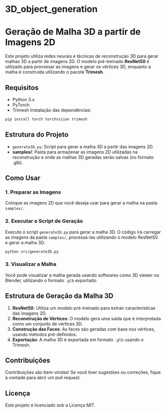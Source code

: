 # 3D_object_generation

# Geração de Malha 3D a partir de Imagens 2D

Este projeto utiliza redes neurais e técnicas de reconstrução 3D para gerar malhas 3D a partir de imagens 2D. O modelo pré-treinado **ResNet50** é utilizado para processar as imagens e gerar os vértices 3D, enquanto a malha é construída utilizando o pacote **Trimesh**.

## Requisitos

- Python 3.x
- PyTorch
- Trimesh
Instalação das dependências:

```bash
pip install torch torchvision trimesh
```

## Estrutura do Projeto

- `generate3D.py`: Script para gerar a malha 3D a partir das imagens 2D.
- **samples/**: Pasta para armazenar as imagens 2D utilizadas na reconstrução e onde as malhas 3D geradas serão salvas (no formato .glb).

## Como Usar

### 1. Preparar as Imagens

Coloque as imagens 2D que você deseja usar para gerar a malha na pasta `samples/`.

### 2. Executar o Script de Geração

Execute o script `generate3D.py` para gerar a malha 3D. O código irá carregar as imagens da pasta `samples/`, processá-las utilizando o modelo ResNet50 e gerar a malha 3D.

```bash
python src/generate3D.py
```

### 3. Visualizar a Malha

Você pode visualizar a malha gerada usando softwares como 3D viewer ou Blender, utilizando o formato `.glb` exportado.
## Estrutura de Geração da Malha 3D

1. **ResNet50**: Utiliza um modelo pré-treinado para extrair características das imagens 2D.
2. **Reconstrução de Vértices**: O modelo gera uma saída que é interpretada como um conjunto de vértices 3D.
3. **Construção das Faces**: As faces são geradas com base nos vértices, usando métodos pré-definidos.
4. **Exportação**: A malha 3D é exportada em formato `.glb` usando o Trimesh.

## Contribuições

Contribuições são bem-vindas! Se você tiver sugestões ou correções, fique à vontade para abrir um pull request.

## Licença

Este projeto é licenciado sob a Licença MIT.
